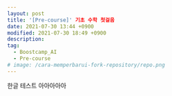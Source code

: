 ```yaml
---
layout: post
title: '[Pre-course]' 기초 수학 첫걸음
date: 2021-07-30 13:44 +0900
modified: 2021-07-30 18:49 +0900
description: 
tag:
  - Boostcamp_AI
  - Pre-course
# image: /cara-memperbarui-fork-repository/repo.png
---
```


한글 테스트 아아아아아

